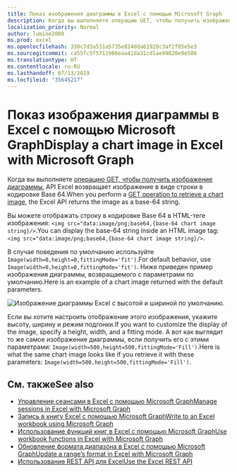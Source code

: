 ```yaml
---
title: Показ изображения диаграммы в Excel с помощью Microsoft Graph
description: Когда вы выполняете операцию GET, чтобы получить изображение диаграммы, API Excel возвращает изображение в виде строки в кодировке Base 64.
localization_priority: Normal
author: lumine2008
ms.prod: excel
ms.openlocfilehash: 330c7d3a531a5735e824dda61928c3af2f05e5e3
ms.sourcegitcommit: ca55fc5f5711966eaa41da31cd1ae99820e9e586
ms.translationtype: HT
ms.contentlocale: ru-RU
ms.lasthandoff: 07/13/2019
ms.locfileid: "35645217"
---
```

# <a name="display-a-chart-image-in-excel-with-microsoft-graph"></a><span data-ttu-id="bd7c6-103">Показ изображения диаграммы в Excel с помощью Microsoft Graph</span><span class="sxs-lookup"><span data-stu-id="bd7c6-103">Display a chart image in Excel with Microsoft Graph</span></span>

<span data-ttu-id="bd7c6-104">Когда вы выполняете [операцию GET, чтобы получить изображение диаграммы](/graph/api/chart-image?view=graph-rest-1.0), API Excel возвращает изображение в виде строки в кодировке Base 64.</span><span class="sxs-lookup"><span data-stu-id="bd7c6-104">When you perform a [GET operation to retrieve a chart image](/graph/api/chart-image?view=graph-rest-1.0), the Excel API returns the image as a base-64 string.</span></span>

<span data-ttu-id="bd7c6-105">Вы можете отображать строку в кодировке Base 64 в HTML-теге изображения: `<img src="data:image/png;base64,{base-64 chart image string}/>`.</span><span class="sxs-lookup"><span data-stu-id="bd7c6-105">You can display the base-64 string inside an HTML image tag: `<img src="data:image/png;base64,{base-64 chart image string}/>`.</span></span>

<span data-ttu-id="bd7c6-106">В случае поведения по умолчанию используйте `Image(width=0,height=0,fittingMode='fit')`.</span><span class="sxs-lookup"><span data-stu-id="bd7c6-106">For default behavior, use `Image(width=0,height=0,fittingMode='fit')`.</span></span> <span data-ttu-id="bd7c6-107">Ниже приведен пример изображения диаграммы, возвращаемого с параметрами по умолчанию.</span><span class="sxs-lookup"><span data-stu-id="bd7c6-107">Here is an example of a chart image returned with the default parameters.</span></span>

![Изображение диаграммы Excel с высотой и шириной по умолчанию.](https://cdn.graph.office.net/prod/GraphDocuments/en-us/concepts/images/GetChart-default.png)

<span data-ttu-id="bd7c6-109">Если вы хотите настроить отображение этого изображения, укажите высоту, ширину и режим подгонки.</span><span class="sxs-lookup"><span data-stu-id="bd7c6-109">If you want to customize the display of the image, specify a height, width, and a fitting mode.</span></span> <span data-ttu-id="bd7c6-110">А вот как выглядит то же самое изображение диаграммы, если получить его с этими параметрами: `Image(width=500,height=500,fittingMode='Fill')`.</span><span class="sxs-lookup"><span data-stu-id="bd7c6-110">Here is what the same chart image looks like if you retrieve it with these parameters: `Image(width=500,height=500,fittingMode='Fill')`.</span></span>

## <a name="see-also"></a><span data-ttu-id="bd7c6-111">См. также</span><span class="sxs-lookup"><span data-stu-id="bd7c6-111">See also</span></span>

* [<span data-ttu-id="bd7c6-112">Управление сеансами в Excel с помощью Microsoft Graph</span><span class="sxs-lookup"><span data-stu-id="bd7c6-112">Manage sessions in Excel with Microsoft Graph</span></span>](excel-manage-sessions.md)
* [<span data-ttu-id="bd7c6-113">Запись в книгу Excel с помощью Microsoft Graph</span><span class="sxs-lookup"><span data-stu-id="bd7c6-113">Write to an Excel workbook using Microsoft Graph</span></span>](excel-write-to-workbook.md)
* [<span data-ttu-id="bd7c6-114">Использование функций книг в Excel с помощью Microsoft Graph</span><span class="sxs-lookup"><span data-stu-id="bd7c6-114">Use workbook functions in Excel with Microsoft Graph</span></span>](excel-use-functions.md)
* [<span data-ttu-id="bd7c6-115">Обновление формата диапазона в Excel с помощью Microsoft Graph</span><span class="sxs-lookup"><span data-stu-id="bd7c6-115">Update a range’s format in Excel with Microsoft Graph</span></span>](excel-update-range-format.md)
* [<span data-ttu-id="bd7c6-116">Использование REST API для Excel</span><span class="sxs-lookup"><span data-stu-id="bd7c6-116">Use the Excel REST API</span></span>](/graph/api/resources/excel?view=graph-rest-1.0)
